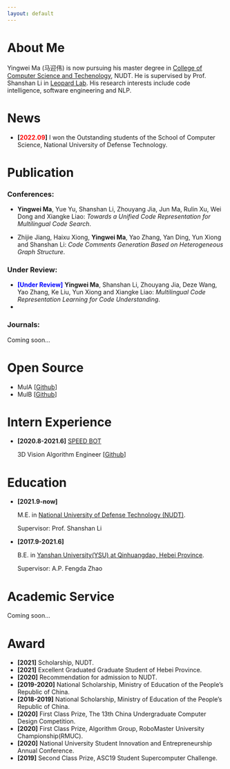 ```yaml
---
layout: default
---
```


# About Me

Yingwei Ma (马迎伟) is now pursuing his master degree in <a href="https://www.nudt.edu.cn/xysz/jsjxy/index.htm">College of Computer Science and Techenology</a>, NUDT. He is supervised by Prof. Shanshan Li in [Leopard Lab](https://leopard-lab.github.io/index.html). His research interests include code intelligence, software engineering and NLP.

# News

- **[<font color="#FF0000">2022.09</font>]** I won the Outstanding students of the School of Computer Science, National University of Defense Technology.


# Publication

### Conferences: 

-  **Yingwei Ma**, Yue Yu, Shanshan Li, Zhouyang Jia, Jun Ma, Rulin Xu, Wei Dong and Xiangke Liao: *Towards a Unified Code Representation for Multilingual Code Search*.

-  Zhijie Jiang, Haixu Xiong, **Yingwei Ma**, Yao Zhang, Yan Ding, Yun Xiong and Shanshan Li: *Code Comments Generation Based on Heterogeneous Graph Structure*.

### Under Review: 

- **<font color="#0000FF">[Under Review]</font>** **Yingwei Ma**, Shanshan Li, Zhouyang Jia, Deze Wang, Yao Zhang, Ke Liu, Yun Xiong and Xiangke Liao: *Multilingual Code Representation Learning for Code Understanding*.
- 
### Journals: 

Coming soon...

# Open Source

- MulA \[[Github](https://github.com/yingweima2022/MulCS)]
- MulB \[[Github](https://github.com/yingweima2022/LAMCode)]

# Intern Experience

- **[2020.8-2021.6]** [SPEED BOT](https://www.speedbot.net/zh-cn/about)

  3D Vision Algorithm Engineer [[Github](https://github.com/193769981/speedbot_cali)]


# Education

- **[2021.9-now]** 

  M.E. in <a href="https://english.nudt.edu.cn/">National University of Defense Technology (NUDT)</a>. 

  Supervisor: Prof. Shanshan Li


- **[2017.9-2021.6]** 

  B.E. in <a href="http://english.ysu.edu.cn/">Yanshan University(YSU) at Qinhuangdao, Hebei Province</a>.

  Supervisor: A.P. Fengda Zhao


# Academic Service

Coming soon...


# Award

- **[2021]** Scholarship, NUDT.
- **[2021]** Excellent Graduated Graduate Student of Hebei Province.
- **[2020]** Recommendation for admission to NUDT.
- **[2019-2020]** National Scholarship, Ministry of Education of the People’s Republic of China.
- **[2018-2019]** National Scholarship, Ministry of Education of the People’s Republic of China.
- **[2020]** First Class Prize, The 13th China Undergraduate Computer Design Competition.
- **[2020]** First Class Prize, Algorithm Group, RoboMaster University Championship(RMUC).
- **[2020]** National University Student Innovation and Entrepreneurship Annual Conference.
- **[2019]** Second Class Prize, ASC19 Student Supercomputer Challenge.
